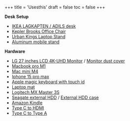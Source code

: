 +++
title = 'Usesthis'
draft = false
toc = false
+++

**Desk Setup** 
- [IKEA LAGKAPTEN / ADILS desk](https://www.ikea.com/in/en/p/lagkapten-adils-desk-black-brown-black-s29417022/)
- [Kepler Brooks Office Chair](https://www.amazon.in/gp/product/B07XN8RTTS/ref=ppx_yo_dt_b_search_asin_title?ie=UTF8&th=1)
- [Urban Kings Laptop Stand](https://www.amazon.in/gp/product/B08HH9YY9B/ref=ppx_yo_dt_b_search_asin_title?ie=UTF8&th=1)
- [Aluminum mobile stand](https://www.amazon.in/gp/product/B07Q4QV1DL/ref=ppx_yo_dt_b_search_asin_title?ie=UTF8&th=1)

**Hardware**
- [LG 27 inches LCD 4K-UHD Monitor](https://www.amazon.in/gp/product/B08K4L9MHM/ref=ppx_yo_dt_b_search_asin_title?ie=UTF8&th=1) / [Monitor dust cover](https://www.amazon.in/gp/product/B07W7LM9SM/ref=ppx_yo_dt_b_search_asin_title?ie=UTF8&psc=1)
-  [Macbook pro M1](https://www.apple.com/in/shop/buy-mac/macbook-pro/16-inch-macbook-pro) 
-  [Mac mini M4](https://www.apple.com/in/shop/buy-mac/mac-mini/apple-m4-chip-with-10-core-cpu-and-10-core-gpu-16gb-memory-256gb)
-  [Iphone 15 pro max](https://www.apple.com/in/shop/buy-iphone/iphone-15-pro/6.7%22-display-256gb-black-titanium)
-  [Apple magic keyboard with touch id](https://www.apple.com/in/shop/product/MK293HN/A/magic-keyboard-with-touch-id-for-mac-models-with-apple-silicon-us-english) 
-  [Laptop mat](https://www.amazon.in/gp/product/B08WPT56PG/ref=ppx_yo_dt_b_asin_title_o01_s00?ie=UTF8&psc=1) 
-  [Logitech MX Master 3S](https://www.amazon.in/Logitech-MX-Master-3S-Chrome-Graphite/dp/B0B11LJ69K?th=1)
-  [Seagate external HDD](https://www.amazon.in/gp/product/B00GASLJK6/ref=ppx_yo_dt_b_search_asin_title?ie=UTF8&th=1) /  [External HDD case](https://www.amazon.in/gp/product/B01L3XLIFI/ref=ppx_yo_dt_b_search_asin_title?ie=UTF8&psc=1)
- [Amazon Kindle](https://www.amazon.in/gp/product/B07FQ4Q7MB/ref=ppx_yo_dt_b_search_asin_title?ie=UTF8&psc=1)
- [Type C to HDMI](https://www.amazon.in/gp/product/B01LYJQ5ZD/ref=ppx_yo_dt_b_search_asin_title?ie=UTF8&psc=1)
- [Type C to Type A](https://www.amazon.in/gp/product/B074ZV2DSW/ref=ppx_yo_dt_b_search_asin_title?ie=UTF8&th=1)

